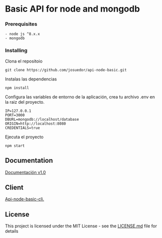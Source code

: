 # Basic API for node and mongodb

### Prerequisites

```
- node js ^8.x.x
- mongodb
```

### Installing

Clona el repositoio 

```
git clone https://github.com/josuedor/api-node-basic.git
```

Instalas las dependencias

```
npm install
```

Configura las variables de entorno de la aplicación, crea tu archivo .env en la raiz del proyecto.

```
IP=127.0.0.1
PORT=3000
DBURL=mongodb://localhost/database
ORIGIN=http://localhost:8080
CREDENTIALS=true
```

Ejecuta el proyecto

```
npm start
```

## Documentation

[Documentación v1.0](https://josuedor.github.io/api-node-basic/)

## Client

[Api-node-basic-cli.](https://github.com/josuedor/api-node-basic-cli)

## License

This project is licensed under the MIT License - see the [LICENSE.md](LICENSE.md) file for details
